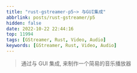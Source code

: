 ```yaml
---
title: "rust-gstreamer-p5~> 与GUI集成"
abbrlink: posts/rust-gstreamer/p5
hidden: false
date: 2022-10-22 22:44:16
top: 11994
tags: [GStreamer, Rust, Video, Audio]
keywords: [GStreamer, Rust, Video, Audio]
---
```

> 通过与 GUI 集成, 来制作一个简易的音乐播放器
<!-- more -->